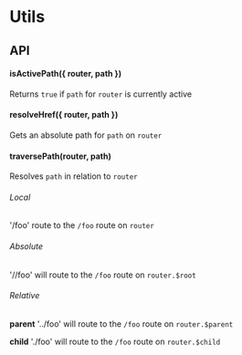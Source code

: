# Utils

## API

#### isActivePath({ router, path })

Returns `true` if `path` for `router` is currently active

#### resolveHref({ router, path })

Gets an absolute path for `path` on `router`

#### traversePath(router, path)

Resolves `path` in relation to `router`

###### Local

'/foo' route to the `/foo` route on `router`

###### Absolute

'//foo' will route to the `/foo` route on `router.$root`

###### Relative

**parent**
'../foo' will route to the `/foo` route on `router.$parent`

**child**
'./foo' will route to the `/foo` route on `router.$child`
